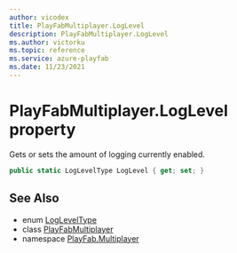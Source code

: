 ```yaml
---
author: vicodex
title: PlayFabMultiplayer.LogLevel
description: PlayFabMultiplayer.LogLevel
ms.author: victorku
ms.topic: reference
ms.service: azure-playfab
ms.date: 11/23/2021
---
```


# PlayFabMultiplayer.LogLevel property

Gets or sets the amount of logging currently enabled.

```csharp
public static LogLevelType LogLevel { get; set; }
```

## See Also

* enum [LogLevelType](../LogLevelType.md)
* class [PlayFabMultiplayer](../PlayFabMultiplayer.md)
* namespace [PlayFab.Multiplayer](../../PlayFabMultiplayerSDK.md)

